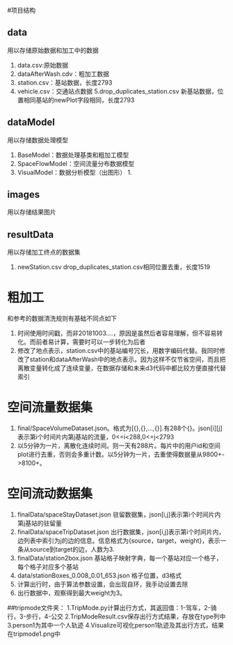 #项目结构
## data
用以存储原始数据和加工中的数据
1. data.csv:原始数据
2. dataAfterWash.cdv：粗加工数据
3. station.csv：基站数据，长度2793
4. vehicle.csv：交通站点数据
5.drop_duplicates_station.csv 新基站数据，位置相同基站的newPlot字段相同，长度2793
## dataModel
用以存储数据处理模型
1. BaseModel：数据处理基类和粗加工模型
2. SpaceFlowModel：空间流量分布数据模型
3. VisualModel：数据分析模型（出图形）
    1. 
## images
用以存储结果图片
## resultData
用以存储加工终点的数据集
1. newStation.csv drop_duplicates_station.csv相同位置去重，长度1519
# 粗加工
和参考的数据清洗规则有基础不同点如下
1. 时间使用时间戳，而非20181003....，原因是虽然后者容易理解，但不容易转化。而前者易计算，需要时可以一步转化为后者
2. 修改了地点表示，station.csv中的基站编号冗长，用数字编码代替。我同时修改了station和dataAfterWash中的地点表示。因为这样不仅节省空间，而且把离散变量转化成了连续变量，在数据存储和未来d3代码中都比较方便直接代替索引

# 空间流量数据集
1. final/SpaceVolumeDataset.json。格式为[{},{},...,{}].有288个{}。json[i][j]表示第i个时间片内第j基站的流量，0<=i<288,0<=j<2793
2. 以5分钟为一片，离散化连续时间。则一天有288片。每片中的用户id和空间plot进行去重，否则会多重计数。以5分钟为一片，去重使得数据量从9800+->8100+。

# 空间流动数据集
1. finalData/spaceStayDataset.json 驻留数据集，json[i,j]表示第i个时间片内第j基站的驻留量
2. finalData/spaceTripDataset.json 出行数据集，json[i,j]表示第i个时间片内，边列表中索引为j的边的信息。信息格式为{source，target，weight}，表示一条从source到target的边，人数为3.
3. finalData/station2box.json 基站格子映射字典，每一个基站对应一个格子，每个格子对应多个基站
4. data/stationBoxes_0.008_0.01_653.json 格子位置，d3格式
5. 计算出行时，由于算法参数设置，会出现自环，我手动设置去除
6. 出行数据中，观察得到最大weight为3。

##tripmode文件夹：
1.TripMode.py计算出行方式，其返回值：1-驾车，2-骑行，3-步行，4-公交
2.TripModeResult.csv保存出行方式结果，存放在type列中
3.person1为其中一个人轨迹
4.Visualize可视化person1轨迹及其出行方式，结果在tripmode1.png中